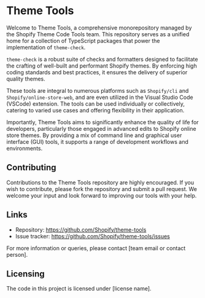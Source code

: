 # Theme Tools

Welcome to Theme Tools, a comprehensive monorepository managed by the Shopify Theme Code Tools team. This repository serves as a unified home for a collection of TypeScript packages that power the implementation of `theme-check`.

`theme-check` is a robust suite of checks and formatters designed to facilitate the crafting of well-built and performant Shopify themes. By enforcing high coding standards and best practices, it ensures the delivery of superior quality themes.

These tools are integral to numerous platforms such as `Shopify/cli` and `Shopify/online-store-web`, and are even utilized in the Visual Studio Code (VSCode) extension. The tools can be used individually or collectively, catering to varied use cases and offering flexibility in their application.

Importantly, Theme Tools aims to significantly enhance the quality of life for developers, particularly those engaged in advanced edits to Shopify online store themes. By providing a mix of command line and graphical user interface (GUI) tools, it supports a range of development workflows and environments.

## Contributing

Contributions to the Theme Tools repository are highly encouraged. If you wish to contribute, please fork the repository and submit a pull request. We welcome your input and look forward to improving our tools with your help.

## Links

- Repository: https://github.com/Shopify/theme-tools
- Issue tracker: https://github.com/Shopify/theme-tools/issues

For more information or queries, please contact [team email or contact person].

## Licensing

The code in this project is licensed under [license name].